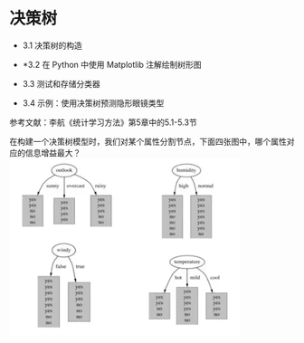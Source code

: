 # 决策树

- 3.1 决策树的构造

- *3.2 在 Python 中使用 Matplotlib 注解绘制树形图

- 3.3 测试和存储分类器

- 3.4 示例：使用决策树预测隐形眼镜类型

参考文献：李航《统计学习方法》第5章中的5.1-5.3节


在构建一个决策树模型时，我们对某个属性分割节点，下面四张图中，哪个属性对应的信息增益最大？
![](images/20181010090020.png)

